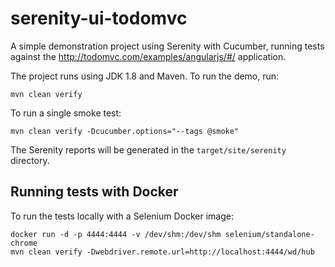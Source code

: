 # serenity-ui-todomvc

A simple demonstration project using Serenity with Cucumber, running tests against the http://todomvc.com/examples/angularjs/#/ application.

The project runs using JDK 1.8 and Maven. To run the demo, run:

```
mvn clean verify
```

To run a single smoke test:

```
mvn clean verify -Dcucumber.options="--tags @smoke"
```

The Serenity reports will be generated in the `target/site/serenity` directory.


## Running tests with Docker

To run the tests locally with a Selenium Docker image:

```
docker run -d -p 4444:4444 -v /dev/shm:/dev/shm selenium/standalone-chrome
mvn clean verify -Dwebdriver.remote.url=http://localhost:4444/wd/hub
```

